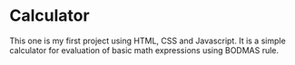 # Calculator

This one is my first project using HTML, CSS and Javascript.
It is a simple calculator for evaluation of basic math expressions using BODMAS rule.
